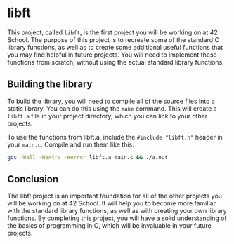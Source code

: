 # libft

This project, called `libft`, is the first project you will be working on at 42 School. The purpose of this project is to recreate some of the standard C library functions, as well as to create some additional useful functions that you may find helpful in future projects. You will need to implement these functions from scratch, without using the actual standard library functions.

## Building the library

To build the library, you will need to compile all of the source files into a static library. You can do this using the `make` command. This will create a `libft.a` file in your project directory, which you can link to your other projects.

To use the functions from libft.a, include the `#include "libft.h"` header in your `main.c`. Compile and run them like this:
```bash
gcc -Wall -Wextra -Werror libft.a main.c && ./a.out
```

## Conclusion

The libft project is an important foundation for all of the other projects you will be working on at 42 School. It will help you to become more familiar with the standard library functions, as well as with creating your own library functions. By completing this project, you will have a solid understanding of the basics of programming in C, which will be invaluable in your future projects.
